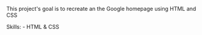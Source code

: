 This project's goal is to recreate an the Google homepage using HTML and CSS 

Skills: 
    - HTML & CSS
    
